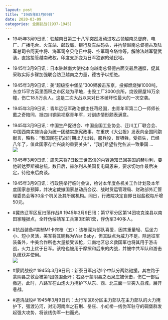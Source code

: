 ```yaml
---
layout: post
title: "1945年03月09日"
date: 2020-03-09
categories: 全面抗战(1937-1945)
---
```


<meta name="referrer" content="no-referrer" />

- 1945年3月9日讯：驻越南日第三十八军突然发动进攻占领越南总督府、电厂、广播电台、火车站、邮政局、银行及车站码头，并拘禁越南总督德古及陆军总司令阿麦中将、海军司令贝伦日中将、空军司令塔维等，解除法越军警武装，直接接管越南政权，印度支那变为日军独霸的殖民地。 

- 1945年3月9日讯：日本驻越南大使松本向越南总督德古面交最后通牒，促其采取实际步骤加强联合防卫越南之力量，德古予以拒绝。 

- 1945年3月9日讯：美“超级空中堡垒”300架袭击东京，投掷燃烧弹1000吨，东京15平方英里面积之市区烧为平地，击毁工厂3000余所，烧毁房屋16万余幢，伤亡18.5万余人。这是二次大战以来对日本破坏性最大的一次空袭。 

- 1945年3月9日讯：青年远征军政治部主任蒋经国，由青年军第二〇一师师长戴之奇陪同，抵四川铜梁视察青年军，对训练情形颇表满意。 

- 1945年3月9日讯：中国生产促进会、中国全国工业协会、迁川工厂联合会、中国西南实施协会为统一团结实施宪政事，在重庆《大公报》发表向全国同胞献言，略称：“我国民在抗战时期出力出钱，服兵役，冒牺牲，受损失，已经八年了，值此国家存亡兴废的重要关头”，“我们希望各党各派一致秉国 ... <br/><img src="https://wx2.sinaimg.cn/large/aca367d8ly1gcntyk056ej20c809zjrf.jpg" />

- 1945年3月9日讯：周恩来将7日致王世杰信的内容通知已回美国的赫尔利，要他转达罗斯福总统。数日后，赫尔利从美国复电周恩来，要求切勿作最后决定，待他来后商谈。 

- 1945年3月9日讯：行政院举行临时会议，检讨本年度各机关工作计划及本年度国家总预算，并决定裁撤国家总动员会议、战时货运管理局、财政部外汇管理委员会等30余个机关及其所属机构。同日，行政院决定自即日起盐税每斤增50元。 

- #冀热辽军区反扫荡作战# 1945年3月9日讯：第17军分区第14团攻克滦县以南田家疃据点，全歼伪绥靖军工兵第3团第1营，俘伪军340多人。 

- #抗战装备#美制M1卡宾枪（五）：该枪深为部队喜爱，因其重量轻、后坐力小、短小灵活，美军将其昵称为War Baby，但其缺点为威力不足。除远征军装备外，中美合作所也大量接受该枪，江南地区忠义救国军也将其用于游击战，火力上优于日军。该枪也被用于摩擦和后来的内战，并被中共军队和游击队缴获并使用。 <br/><img src="https://wx2.sinaimg.cn/large/aca367d8ly1gcng32u5pej20d61hgk1t.jpg" />

- #蒙阴战役# 1945年3月9日讯：新泰日军出动1个中队分两路驰援。其左路于蒙阴县之敦台被第1团包围全歼；右路于蒙阴县之石泉庄被伏击，伤亡一部后撤逃，此时，八路军在山炮火力掩护下从东、西、北三面一举突入县城，展开巷战。 

- #道清战役# 1945年3月9日讯：太行军区8分区主力部队在主力部队的火力掩护下，强渡沁河，对沁河南岸之石荆、岳庄、小虹桥一线伪军驻守的碉堡群发起强大攻势，将该线伪军一扫而光。 

